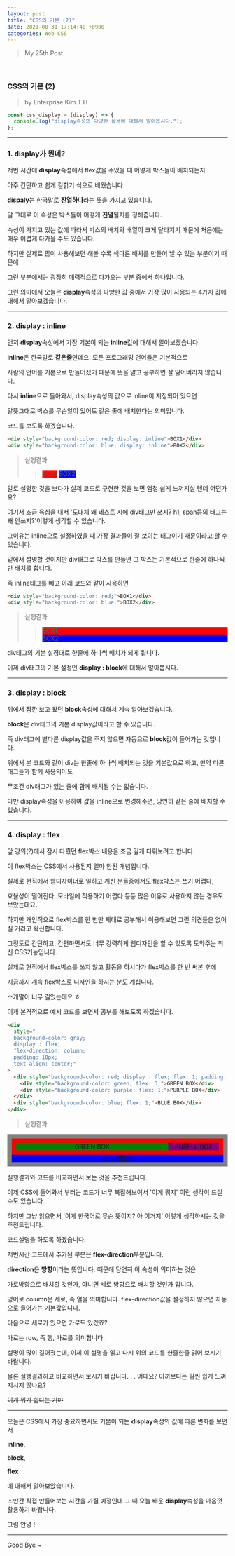```yaml
---
layout: post
title: "CSS의 기본 (2)"
date: 2021-08-31 17:14:40 +0900
categories: Web CSS
---
```


> My 25th Post

<br>

### CSS의 기본 (2)

> by Enterprise Kim.T.H

```javascript
const css_display = (display) => {
  console.log("display속성의 다양한 활용에 대해서 알아봅시다.");
};
```

---

### 1. display가 뭔데?

저번 시간에 **display**속성에서 flex값을 주었을 때 어떻게 박스들이 배치되는지

아주 간단하고 쉽게 겉핡기 식으로 배웠습니다.

**dispaly**는 한국말로 **진열하다**라는 뜻을 가지고 있습니다.

말 그대로 이 속성은 박스들이 어떻게 **진열**될지를 정해줍니다.

속성이 가지고 있는 값에 따라서 박스의 배치와 배열이 크게 달라지기 때문에 처음에는 매우 어렵게 다가올 수도 있습니다.

하지만 실제로 많이 사용해보면 해볼 수록 색다른 배치를 만들어 낼 수 있는 부분이기 때문에

그런 부분에서는 굉장히 매력적으로 다가오는 부분 중에서 하나입니다.

그런 의미에서 오늘은 **display**속성의 다양한 값 중에서 가장 많이 사용되는 4가지 값에 대해서 알아보겠습니다.

---

### 2. display : inline

먼저 **display**속성에서 가장 기본이 되는 **inline**값에 대해서 알아보겠습니다.

**inline**은 한국말로 **같은줄**인데요. 모든 프로그래밍 언어들은 기본적으로

사람의 언어를 기본으로 만들어졌기 때문에 뜻을 알고 공부하면 잘 잃어버리지 않습니다.

다시 **inline**으로 돌아와서, display속성의 값으로 inline이 지정되어 있으면

말뜻그대로 박스를 무슨일이 있어도 같은 줄에 배치한다는 의미입니다.

코드를 보도록 하겠습니다.

```html
<div style="background-color: red; display: inline">BOX1</div>
<div style="background-color: blue; display: inline">BOX2</div>
```

> 실행결과
>
> > <div style="background-color: red; display: inline">BOX1</div>
> > <div style="background-color: blue; display: inline">BOX2</div>

말로 설명한 것을 보다가 실제 코드로 구현한 것을 보면 엄청 쉽게 느껴지실 텐데 어떤가요?

여기서 조금 욕심을 내서 '도대체 왜 테스트 시에 div태그만 쓰지? h1, span등의 태그는 왜 안쓰지?'이렇게 생각할 수 있습니다.

그이유는 inline으로 설정하였을 때 가장 결과물이 잘 보이는 태그이기 때문이라고 할 수 있습니다.

밑에서 설명할 것이지만 div태그로 박스를 만들면 그 박스는 기본적으로 한줄에 하나씩만 배치를 합니다.

즉 inline태그를 빼고 아래 코드와 같이 사용하면

```html
<div style="background-color: red;">BOX1</div>
<div style="background-color: blue;">BOX2</div>
```

> 실행결과
>
> > <div style="background-color: red;">BOX1</div>
> > <div style="background-color: blue;">BOX2</div>

div태그의 기본 설정대로 한줄에 하나씩 배치가 되게 됩니다.

이제 div태그의 기본 설정인 **display : block**에 대해서 알아봅시다.

---

### 3. display : block

위에서 잠깐 보고 왔던 **block**속성에 대해서 계속 알아보겠습니다.

**block**은 div태그의 기본 display값이라고 할 수 있습니다.

즉 div태그에 별다른 display값을 주지 않으면 자동으로 **block**값이 들어가는 것입니다.

위에서 본 코드와 같이 div는 한줄에 하나씩 배치되는 것을 기본값으로 하고, 만약 다른 태그들과 함께 사용되어도

무조건 div태그가 있는 줄에 함께 배치될 수는 없습니다.

다만 display속성을 이용하여 값을 inline으로 변경해주면, 당연히 같은 줄에 배치할 수 있습니다.

---

### 4. display : flex

앞 강의(?)에서 잠시 다뤘던 flex박스 내용을 조금 깊게 다뤄보려고 합니다.

이 flex박스는 CSS에서 사용된지 얼마 안된 개념입니다.

실제로 현직에서 웹디자이너로 일하고 계신 분들중에서도 flex박스는 쓰기 어렵다,

효율성이 떨어진다, 모바일에 적용하기 어렵다 등등 많은 이유로 사용하지 않는 경우도 보았는데요.

하지만 개인적으로 flex박스를 한 번만 제대로 공부해서 이용해보면 그런 의견들은 없어질 거라고 확신합니다.

그정도로 간단하고, 간편하면서도 너무 강력하게 웹디자인을 할 수 있도록 도와주는 최신 CSS기능입니다.

실제로 현직에서 flex박스를 쓰지 않고 활동을 하시다가 flex박스를 한 번 써본 후에

지금까지 계속 flex박스로 디자인을 하시는 분도 계십니다.

소개말이 너무 길었는데요 ㅎ

이제 본격적으로 예시 코드를 보면서 공부를 해보도록 하겠습니다.

```html
<div
  style="
  background-color: gray; 
  display : flex; 
  flex-direction: column; 
  padding: 10px; 
  text-align: center;"
>
  <div style="background-color: red; display : flex; flex: 1; padding: 10px;">
    <div style="background-color: green; flex: 3;">GREEN BOX</div>
    <div style="background-color: purple; flex: 1;">PURPLE BOX</div>
  </div>
  <div style="background-color: blue; flex: 1;">BLUE BOX</div>
</div>
```

> 실행결과

<div style="
  background-color: gray; 
  display : flex; 
  flex-direction: column; 
  padding: 10px; 
  text-align: center;">
  <div style="background-color: red; display : flex; flex: 1; flex-direction: row; padding: 10px;">
    <div style="background-color: green; flex: 3;">
      GREEN BOX
    </div>
    <div style="background-color: purple; flex: 1;">PURPLE BOX</div>
  </div>
  <div style="background-color: blue; flex: 1;">
    BLUE BOX
  </div>
</div>

실행결과와 코드를 비교하면서 보는 것을 추천드립니다.

이제 CSS에 들어와서 부터는 코드가 너무 복잡해보여서 '이게 뭐지' 이런 생각이 드실 수도 있습니다.

하지만 그냥 읽으면서 '이게 한국어로 무슨 뜻이지? 아 이거지' 이렇게 생각하시는 것을 추천드립니다.

코드설명을 하도록 하겠습니다.

저번시간 코드에서 추가된 부분은 **flex-direction**부분입니다.

**direction**은 **방향**이라는 뜻입니다. 때문에 당연히 이 속성이 의미하는 것은

가로방향으로 배치할 것인가, 아니면 세로 방향으로 배치할 것인가 입니다.

영어로 column은 세로, 즉 열을 의미합니다. flex-direction값을 설정하지 않으면 자동으로 들어가는 기본값입니다.

다음으로 세로가 있으면 가로도 있겠죠?

가로는 row, 즉 행, 가로를 의미합니다.

설명이 많이 길어졌는데, 이제 이 설명을 읽고 다시 위의 코드를 한줄한줄 읽어 보시기 바랍니다.

물론 실행결과하고 비교하면서 보시기 바랍니다. . . 어때요? 아까보다는 훨씬 쉽게 느껴지시지 않나요?

~~이게 뭐가 쉽다는 거야~~

---

오늘은 CSS에서 가장 중요하면서도 기본이 되는 **display**속성의 값에 따른 변화를 보면서

**inline**,

**block**,

**flex**

에 대해서 알아보았습니다.

조만간 직접 만들어보는 시간을 가질 예정인데 그 때 오늘 배운 **display**속성을 마음껏 활용하기 바랍니다.

그럼 안녕 !

---

Good Bye ~
